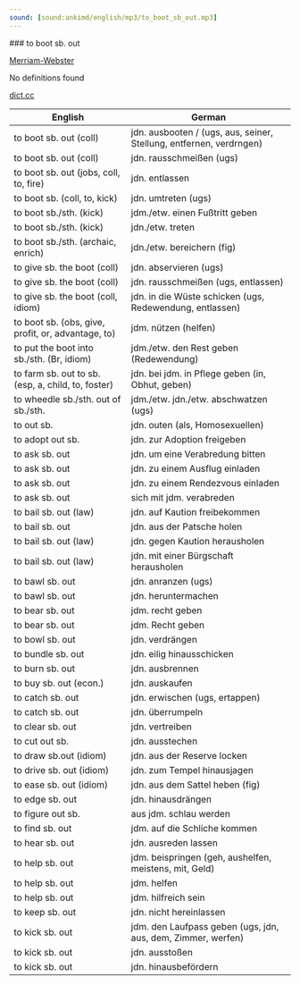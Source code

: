 ```yaml
---
sound: [sound:ankimd/english/mp3/to_boot_sb_out.mp3]
---
```


\### to boot sb. out

[Merriam-Webster](https://www.merriam-webster.com/dictionary/to+boot+sb.+out)

No definitions found

[dict.cc](https://www.dict.cc/to+boot+sb.+out)

| English        | German       |
| -------------- | ------------ |
| to boot sb. out (coll) | jdn. ausbooten / (ugs, aus, seiner, Stellung, entfernen, verdrngen) |
| to boot sb. out (coll) | jdn. rausschmeißen (ugs) |
| to boot sb. out (jobs, coll, to, fire) | jdn. entlassen |
| to boot sb. (coll, to, kick) | jdn. umtreten (ugs) |
| to boot sb./sth. (kick) | jdm./etw. einen Fußtritt geben |
| to boot sb./sth. (kick) | jdn./etw. treten |
| to boot sb./sth. (archaic, enrich) | jdn./etw. bereichern (fig) |
| to give sb. the boot (coll) | jdn. abservieren (ugs) |
| to give sb. the boot (coll) | jdn. rausschmeißen (ugs, entlassen) |
| to give sb. the boot (coll, idiom) | jdn. in die Wüste schicken (ugs, Redewendung, entlassen) |
| to boot sb. (obs, give, profit, or, advantage, to) | jdm. nützen (helfen) |
| to put the boot into sb./sth. (Br, idiom) | jdm./etw. den Rest geben (Redewendung) |
| to farm sb. out to sb. (esp, a, child, to, foster) | jdn. bei jdm. in Pflege geben (in, Obhut, geben) |
| to wheedle sb./sth. out of sb./sth. | jdm./etw. jdn./etw. abschwatzen (ugs) |
| to out sb. | jdn. outen (als, Homosexuellen) |
| to adopt out sb. | jdn. zur Adoption freigeben |
| to ask sb. out | jdn. um eine Verabredung bitten |
| to ask sb. out | jdn. zu einem Ausflug einladen |
| to ask sb. out | jdn. zu einem Rendezvous einladen |
| to ask sb. out | sich mit jdm. verabreden |
| to bail sb. out (law) | jdn. auf Kaution freibekommen |
| to bail sb. out | jdn. aus der Patsche holen |
| to bail sb. out (law) | jdn. gegen Kaution herausholen |
| to bail sb. out (law) | jdn. mit einer Bürgschaft herausholen |
| to bawl sb. out | jdn. anranzen (ugs) |
| to bawl sb. out | jdn. heruntermachen |
| to bear sb. out | jdm. recht geben |
| to bear sb. out | jdm. Recht geben |
| to bowl sb. out | jdn. verdrängen |
| to bundle sb. out | jdn. eilig hinausschicken |
| to burn sb. out | jdn. ausbrennen |
| to buy sb. out (econ.) | jdn. auskaufen |
| to catch sb. out | jdn. erwischen (ugs, ertappen) |
| to catch sb. out | jdn. überrumpeln |
| to clear sb. out | jdn. vertreiben |
| to cut out sb. | jdn. ausstechen |
| to draw sb.out (idiom) | jdn. aus der Reserve locken |
| to drive sb. out (idiom) | jdn. zum Tempel hinausjagen |
| to ease sb. out (idiom) | jdn. aus dem Sattel heben (fig) |
| to edge sb. out | jdn. hinausdrängen |
| to figure out sb. | aus jdm. schlau werden |
| to find sb. out | jdm. auf die Schliche kommen |
| to hear sb. out | jdn. ausreden lassen |
| to help sb. out | jdm. beispringen (geh, aushelfen, meistens, mit, Geld) |
| to help sb. out | jdm. helfen |
| to help sb. out | jdm. hilfreich sein |
| to keep sb. out | jdn. nicht hereinlassen |
| to kick sb. out | jdm. den Laufpass geben (ugs, jdn, aus, dem, Zimmer, werfen) |
| to kick sb. out | jdn. ausstoßen |
| to kick sb. out | jdn. hinausbefördern |
